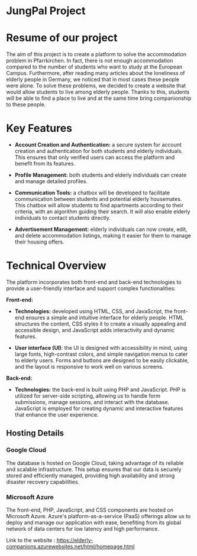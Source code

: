 # JungPal Project

# Resume of our project

The aim of this project is to create a platform to solve the accommodation problem in Pfarrkirchen. In fact, there is not enough accommodation compared to the number of students who want to study at the European Campus. Furthermore, after reading many articles about the loneliness of elderly people in Germany, we noticed that in most cases these people were alone. To solve these problems, we decided to create a website that would allow students to live among elderly people. Thanks to this, students will be able to find a place to live and at the same time bring companionship to these people.

# Key Features

- **Account Creation and Authentication:** a secure system for account creation and authentication for both students and elderly individuals. This ensures that only verified users can access the platform and benefit from its features.

- **Profile Management:** both students and elderly individuals can create and manage detailed profiles.

- **Communication Tools:** a chatbox will be developed to facilitate communication between students and potential elderly housemates. This chatbox will allow students to find apartments according to their criteria, with an algorithm guiding their search. It will also enable elderly individuals to contact students directly.

- **Advertisement Management:** elderly individuals can now create, edit, and delete accommodation listings, making it easier for them to manage their housing offers.

# Technical Overview

The platform incorporates both front-end and back-end technologies to provide a user-friendly interface and support complex functionalities:

**Front-end:** 

- **Technologies:** developed using HTML, CSS, and JavaScript, the front-end ensures a simple and intuitive interface for elderly people. HTML structures the content, CSS styles it to create a visually appealing and accessible design, and JavaScript adds interactivity and dynamic features.

- **User interface (UI)**: the UI is designed with accessibility in mind, using large fonts, high-contrast colors, and simple navigation menus to cater to elderly users. Forms and buttons are designed to be easily clickable, and the layout is responsive to work well on various screens.

**Back-end:** 

- **Technologies:** the back-end is built using PHP and JavaScript. PHP is utilized for server-side scripting, allowing us to handle form submissions, manage sessions, and interact with the database. JavaScript is employed for creating dynamic and interactive features that enhance the user experience.

## Hosting Details

### Google Cloud

The database is hosted on Google Cloud, taking advantage of its reliable and scalable infrastructure. This setup ensures that our data is securely stored and efficiently managed, providing high availability and strong disaster recovery capabilities.

### Microsoft Azure

The front-end, PHP, JavaScript, and CSS components are hosted on Microsoft Azure. Azure's platform-as-a-service (PaaS) offerings allow us to deploy and manage our application with ease, benefiting from its global network of data centers for low latency and high performance.

Link to the website : https://elderly-companions.azurewebsites.net/html/homepage.html 





